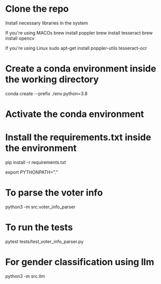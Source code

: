 # Clone the repo 

Install necessary libraries in the system 

If you're using MACOs
    brew install poppler
    brew install tesseract
    brew install opencv

If you're using Linux
    sudo apt-get install poppler-utils tesseract-ocr


# Create a conda environment inside the working directory
 conda create --prefix ./env  python=3.8
# Activate the conda environment

# Install the requirements.txt inside the environment
pip install -r requirements.txt

export PYTHONPATH="."

# To parse the voter info 
python3 -m src.voter_info_parser

# To run the tests 
pytest tests/test_voter_info_parser.py

# For gender classification using llm
python3 -m src.llm
